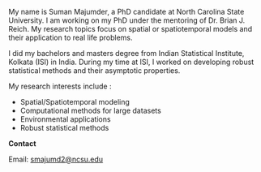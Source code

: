 <!DOCTYPE html>
<html>
  <head> 
    <title>About Me</title> 
  </head>

  <body>
    <p> My name is Suman Majumder, a PhD candidate at North Carolina State University. I am working on my PhD under the mentoring of Dr. Brian J. Reich. My research topics focus on spatial or spatiotemporal models and their application to real life problems.</p>

   <p> I did my bachelors and masters degree from Indian Statistical Institute, Kolkata (ISI) in India. During my time at ISI, I worked on developing robust statistical methods and their asymptotic properties. </p>

  <p> My research interests include :
  <ul>
  <li> Spatial/Spatiotemporal modeling </li>
  <li> Computational methods for large datasets </li>
  <li> Environmental applications </li>
  <li> Robust statistical methods </li>
   </ul> </p>
  
  <p> <b>Contact</b> 
  
  Email: smajumd2@ncsu.edu </p>
  </body>
</html>

